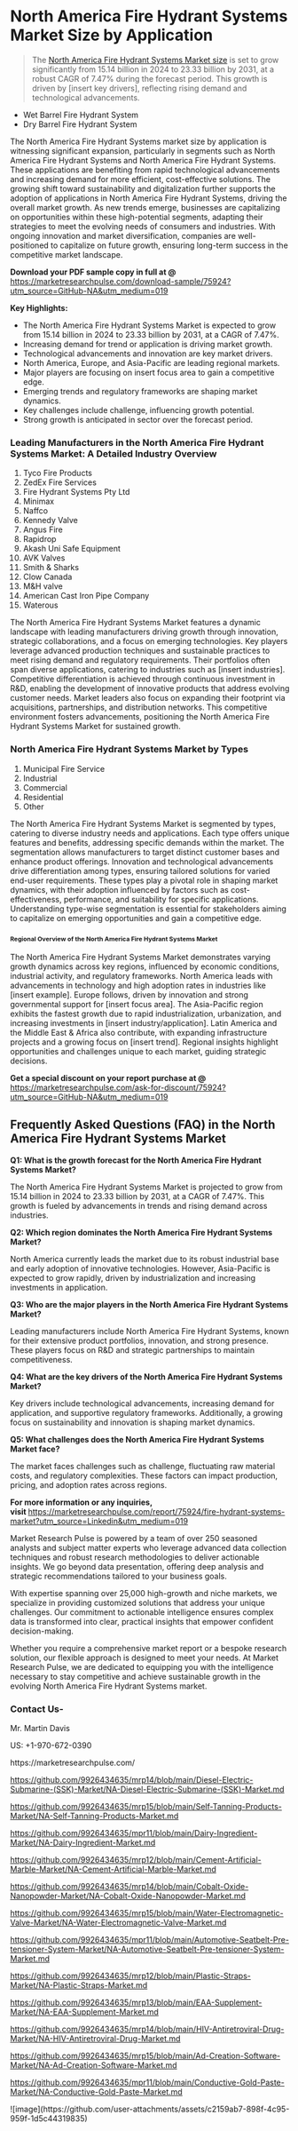 <h1>North America Fire Hydrant Systems Market&nbsp;Size by Application</h1><blockquote><p>The <a href="https://marketresearchpulse.com/download-sample/75924?utm_source=GitHub-NA&amp;utm_medium=019">North America Fire Hydrant Systems Market size</a> is set to grow significantly from 15.14 billion in 2024 to 23.33 billion by 2031, at a robust CAGR of 7.47% during the forecast period. This growth is driven by [insert key drivers], reflecting rising demand and technological advancements.</p></blockquote><ul><li>Wet Barrel Fire Hydrant System <li> Dry Barrel Fire Hydrant System</li></ul><p>The North America Fire Hydrant Systems market size by application is witnessing significant expansion, particularly in segments such as North America Fire Hydrant Systems and North America Fire Hydrant Systems. These applications are benefiting from rapid technological advancements and increasing demand for more efficient, cost-effective solutions. The growing shift toward sustainability and digitalization further supports the adoption of applications in North America Fire Hydrant Systems, driving the overall market growth. As new trends emerge, businesses are capitalizing on opportunities within these high-potential segments, adapting their strategies to meet the evolving needs of consumers and industries. With ongoing innovation and market diversification, companies are well-positioned to capitalize on future growth, ensuring long-term success in the competitive market landscape.</p><p><strong>Download your PDF sample copy in full at @ </strong><a href="https://marketresearchpulse.com/download-sample/75924?utm_source=GitHub-NA&amp;utm_medium=019">https://marketresearchpulse.com/download-sample/75924?utm_source=GitHub-NA&amp;utm_medium=019</a></p><p><strong>Key Highlights: </strong></p><ul><li>The North America Fire Hydrant Systems Market is expected to grow from 15.14 billion in 2024 to 23.33 billion by 2031, at a CAGR of 7.47%.</li><li>Increasing demand for trend or application is driving market growth.</li><li>Technological advancements and innovation are key market drivers.</li><li>North America, Europe, and Asia-Pacific are leading regional markets.</li><li>Major players are focusing on insert focus area to gain a competitive edge.</li><li>Emerging trends and regulatory frameworks are shaping market dynamics.</li><li>Key challenges include challenge, influencing growth potential.</li><li>Strong growth is anticipated in sector over the forecast period.</li></ul><h3>Leading Manufacturers in the North America Fire Hydrant Systems Market: A Detailed Industry Overview</h3><ol><li>Tyco Fire Products</li><li>ZedEx Fire Services</li><li>Fire Hydrant Systems Pty Ltd</li><li>Minimax</li><li>Naffco</li><li>Kennedy Valve</li><li>Angus Fire</li><li>Rapidrop</li><li>Akash Uni Safe Equipment</li><li>AVK Valves</li><li>Smith & Sharks</li><li>Clow Canada</li><li>M&H valve</li><li>American Cast Iron Pipe Company</li><li>Waterous</li></ol><div class="flex max-w-full flex-col flex-grow"><div class="min-h-8 text-message flex w-full flex-col items-end gap-2 whitespace-normal break-words [.text-message+&amp;]:mt-5" dir="auto" data-message-author-role="assistant" data-message-id="fd8432e4-4910-450d-b182-61b7bfb0a01f" data-message-model-slug="gpt-4o"><div class="flex w-full flex-col gap-1 empty:hidden first:pt-[3px]"><div class="markdown prose w-full break-words dark:prose-invert light"><p>The North America Fire Hydrant Systems Market features a dynamic landscape with leading manufacturers driving growth through innovation, strategic collaborations, and a focus on emerging technologies. Key players leverage advanced production techniques and sustainable practices to meet rising demand and regulatory requirements. Their portfolios often span diverse applications, catering to industries such as [insert industries]. Competitive differentiation is achieved through continuous investment in R&amp;D, enabling the development of innovative products that address evolving customer needs. Market leaders also focus on expanding their footprint via acquisitions, partnerships, and distribution networks. This competitive environment fosters advancements, positioning the North America Fire Hydrant Systems Market for sustained growth.</p></div></div></div></div><h3>North America Fire Hydrant Systems Market by Types</h3><ol><li>Municipal Fire Service <li> Industrial <li> Commercial <li> Residential <li> Other</li></ol><div class="flex max-w-full flex-col flex-grow"><div class="min-h-8 text-message flex w-full flex-col items-end gap-2 whitespace-normal break-words [.text-message+&amp;]:mt-5" dir="auto" data-message-author-role="assistant" data-message-id="084470be-0bb7-4664-bddf-5156b4f41249" data-message-model-slug="gpt-4o-mini"><div class="flex w-full flex-col gap-1 empty:hidden first:pt-[3px]"><div class="markdown prose w-full break-words dark:prose-invert light"><p>The North America Fire Hydrant Systems Market is segmented by types, catering to diverse industry needs and applications. Each type offers unique features and benefits, addressing specific demands within the market. The segmentation allows manufacturers to target distinct customer bases and enhance product offerings. Innovation and technological advancements drive differentiation among types, ensuring tailored solutions for varied end-user requirements. These types play a pivotal role in shaping market dynamics, with their adoption influenced by factors such as cost-effectiveness, performance, and suitability for specific applications. Understanding type-wise segmentation is essential for stakeholders aiming to capitalize on emerging opportunities and gain a competitive edge.</p></div></div></div></div><h3><span style="font-size: 11px;">Regional Overview of the North America Fire Hydrant Systems Market</span></h3><div class="flex max-w-full flex-col flex-grow"><div class="min-h-8 text-message flex w-full flex-col items-end gap-2 whitespace-normal break-words [.text-message+&amp;]:mt-5" dir="auto" data-message-author-role="assistant" data-message-id="e9038762-ce64-4e30-91c9-9bd413514231" data-message-model-slug="gpt-4o-mini"><div class="flex w-full flex-col gap-1 empty:hidden first:pt-[3px]"><div class="markdown prose w-full break-words dark:prose-invert light"><p>The North America Fire Hydrant Systems Market demonstrates varying growth dynamics across key regions, influenced by economic conditions, industrial activity, and regulatory frameworks. North America leads with advancements in technology and high adoption rates in industries like [insert example]. Europe follows, driven by innovation and strong governmental support for [insert focus area]. The Asia-Pacific region exhibits the fastest growth due to rapid industrialization, urbanization, and increasing investments in [insert industry/application]. Latin America and the Middle East &amp; Africa also contribute, with expanding infrastructure projects and a growing focus on [insert trend]. Regional insights highlight opportunities and challenges unique to each market, guiding strategic decisions.</p></div></div></div></div><p><strong>Get a special discount on your report purchase at @ </strong><a href="https://marketresearchpulse.com/ask-for-discount/75924?utm_source=GitHub-NA&amp;utm_medium=019">https://marketresearchpulse.com/ask-for-discount/75924?utm_source=GitHub-NA&amp;utm_medium=019</a></p><h2>Frequently Asked Questions (FAQ) in the North America Fire Hydrant Systems Market</h2><p><strong>Q1: What is the growth forecast for the North America Fire Hydrant Systems Market?</strong></p><p>The North America Fire Hydrant Systems Market is projected to grow from 15.14 billion in 2024 to 23.33 billion by 2031, at a CAGR of 7.47%. This growth is fueled by advancements in trends and rising demand across industries.</p><p><strong>Q2: Which region dominates the North America Fire Hydrant Systems Market?</strong></p><p>North America currently leads the market due to its robust industrial base and early adoption of innovative technologies. However, Asia-Pacific is expected to grow rapidly, driven by industrialization and increasing investments in application.</p><p><strong>Q3: Who are the major players in the North America Fire Hydrant Systems Market?</strong></p><p>Leading manufacturers include North America Fire Hydrant Systems, known for their extensive product portfolios, innovation, and strong presence. These players focus on R&amp;D and strategic partnerships to maintain competitiveness.</p><p><strong>Q4: What are the key drivers of the North America Fire Hydrant Systems Market?</strong></p><p>Key drivers include technological advancements, increasing demand for application, and supportive regulatory frameworks. Additionally, a growing focus on sustainability and innovation is shaping market dynamics.</p><p><strong>Q5: What challenges does the North America Fire Hydrant Systems Market face?</strong></p><p>The market faces challenges such as challenge, fluctuating raw material costs, and regulatory complexities. These factors can impact production, pricing, and adoption rates across regions.</p><p><strong>For more information or any inquiries, visit&nbsp;</strong><a href="https://marketresearchpulse.com/report/75924/fire-hydrant-systems-market?utm_source=Linkedin&utm_medium=019">https://marketresearchpulse.com/report/75924/fire-hydrant-systems-market?utm_source=Linkedin&utm_medium=019</a></p><p>Market Research Pulse is powered by a team of over 250 seasoned analysts and subject matter experts who leverage advanced data collection techniques and robust research methodologies to deliver actionable insights. We go beyond data presentation, offering deep analysis and strategic recommendations tailored to your business goals.</p><p>With expertise spanning over 25,000 high-growth and niche markets, we specialize in providing customized solutions that address your unique challenges. Our commitment to actionable intelligence ensures complex data is transformed into clear, practical insights that empower confident decision-making.</p><p>Whether you require a comprehensive market report or a bespoke research solution, our flexible approach is designed to meet your needs. At Market Research Pulse, we are dedicated to equipping you with the intelligence necessary to stay competitive and achieve sustainable growth in the evolving North America Fire Hydrant Systems market.</p><h3><strong>Contact Us-</strong></h3><p>Mr. Martin Davis</p><p>US: +1-970-672-0390</p><p>https://marketresearchpulse.com/</p><p><a href="https://github.com/9926434635/mrp14/blob/main/Diesel-Electric-Submarine-(SSK)-Market/NA-Diesel-Electric-Submarine-(SSK)-Market.md">https://github.com/9926434635/mrp14/blob/main/Diesel-Electric-Submarine-(SSK)-Market/NA-Diesel-Electric-Submarine-(SSK)-Market.md</a></p><p><a href="https://github.com/9926434635/mrp15/blob/main/Self-Tanning-Products-Market/NA-Self-Tanning-Products-Market.md">https://github.com/9926434635/mrp15/blob/main/Self-Tanning-Products-Market/NA-Self-Tanning-Products-Market.md</a></p><p><a href="https://github.com/9926434635/mpr11/blob/main/Dairy-Ingredient-Market/NA-Dairy-Ingredient-Market.md">https://github.com/9926434635/mpr11/blob/main/Dairy-Ingredient-Market/NA-Dairy-Ingredient-Market.md</a></p><p><a href="https://github.com/9926434635/mrp12/blob/main/Cement-Artificial-Marble-Market/NA-Cement-Artificial-Marble-Market.md">https://github.com/9926434635/mrp12/blob/main/Cement-Artificial-Marble-Market/NA-Cement-Artificial-Marble-Market.md</a></p><p><a href="https://github.com/9926434635/mrp14/blob/main/Cobalt-Oxide-Nanopowder-Market/NA-Cobalt-Oxide-Nanopowder-Market.md">https://github.com/9926434635/mrp14/blob/main/Cobalt-Oxide-Nanopowder-Market/NA-Cobalt-Oxide-Nanopowder-Market.md</a></p><p><a href="https://github.com/9926434635/mrp15/blob/main/Water-Electromagnetic-Valve-Market/NA-Water-Electromagnetic-Valve-Market.md">https://github.com/9926434635/mrp15/blob/main/Water-Electromagnetic-Valve-Market/NA-Water-Electromagnetic-Valve-Market.md</a></p><p><a href="https://github.com/9926434635/mpr11/blob/main/Automotive-Seatbelt-Pre-tensioner-System-Market/NA-Automotive-Seatbelt-Pre-tensioner-System-Market.md">https://github.com/9926434635/mpr11/blob/main/Automotive-Seatbelt-Pre-tensioner-System-Market/NA-Automotive-Seatbelt-Pre-tensioner-System-Market.md</a></p><p><a href="https://github.com/9926434635/mrp12/blob/main/Plastic-Straps-Market/NA-Plastic-Straps-Market.md">https://github.com/9926434635/mrp12/blob/main/Plastic-Straps-Market/NA-Plastic-Straps-Market.md</a></p><p><a href="https://github.com/9926434635/mrp13/blob/main/EAA-Supplement-Market/NA-EAA-Supplement-Market.md">https://github.com/9926434635/mrp13/blob/main/EAA-Supplement-Market/NA-EAA-Supplement-Market.md</a></p><p><a href="https://github.com/9926434635/mrp14/blob/main/HIV-Antiretroviral-Drug-Market/NA-HIV-Antiretroviral-Drug-Market.md">https://github.com/9926434635/mrp14/blob/main/HIV-Antiretroviral-Drug-Market/NA-HIV-Antiretroviral-Drug-Market.md</a></p><p><a href="https://github.com/9926434635/mrp15/blob/main/Ad-Creation-Software-Market/NA-Ad-Creation-Software-Market.md">https://github.com/9926434635/mrp15/blob/main/Ad-Creation-Software-Market/NA-Ad-Creation-Software-Market.md</a></p><p><a href="https://github.com/9926434635/mpr11/blob/main/Conductive-Gold-Paste-Market/NA-Conductive-Gold-Paste-Market.md">https://github.com/9926434635/mpr11/blob/main/Conductive-Gold-Paste-Market/NA-Conductive-Gold-Paste-Market.md</a></p>
![image](https://github.com/user-attachments/assets/c2159ab7-898f-4c95-959f-1d5c44319835)
